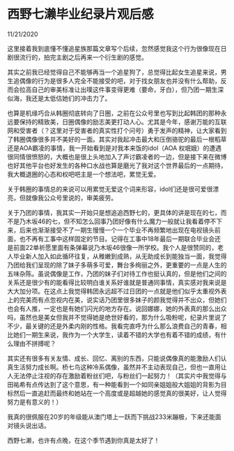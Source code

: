 # 西野七濑毕业纪录片观后感
11/21/2020

这里接着我到底懂不懂追星族那篇文章写个后续，忽然感觉我这个行为很像现在日剧很流行的，拍完主剧之后再来一个衍生剧的感觉。

其实之前我已经觉得自己不能够再当一个追星狗了，总觉得比起女生追星来说，男生追偶像的行为是很多人完全不能接受的吧，对于找女朋友也并没有什么帮助，反而会拉高自己的审美标准让出噗这件事变得更难（要命，牙白），但乃团一期生深似海，我还是太低估她们的冲击力了。

也算是机缘巧合从韩圈彻底转向了日圈，之前在公众号里也写到比起韩团的那种永远要保持的精致美，日圈偶像的励志美更打动人心。尤其是今年，感谢万能的互联网和受害者（？这里对于受害者的真实性打个问号）勇于发声的精神，让大家看到了韩圈偶像很多并不美好的一面。其实对我起冲击最大和压倒骆驼的最后一根稻草还是AOA霸凌的事情，我一开始看到是对我本来饭的idol（AOA 权珉娥）的遭遇很同情很愤怒的，大概也是很上头地加入了声讨霸凌者的一边，但是接下来在微博也好其他平台也好发生的各种口水战也算是磨光了我对这个世界最后的一点期待，我大概退圈的心态和权吧吧主是一个想法吧，累觉无爱。

关于韩圈的事情总的来说可以用累觉无爱这个词来形容，idol们还是很可爱很漂亮，但就像我公众号里说的，审美疲劳。

关于乃团的事情，我其实一开始只是想追追西野七的，更具体的讲是现在的七，而不是乃木坂46的七，但不知怎么回事乃团好像有什么魔力一般就让我看着停不下来，后来也渐渐接受不了一期生慢慢一个一个毕业不再频繁地出现在电视镜头前面，也不再有工事中这样固定的节目。记得在工事中18年最后一期联合毕业会还是前面22单祈愿里面有条弹幕说乃木坂46很像一所学校。我个人是很赞同的，老人毕业新人加入如此循环往复，从稚嫩到成熟，从无助成长到能独当一面，我觉得乃团给我们呈现的除了妹子多萌多可爱，舞台多绚丽之外，更重要的一点是人生的五味杂陈。虽说偶像是工作，乃团的妹子们对待工作也挺认真的，但是他们之间的关系还是很少有的能看得比较明白谁关系好谁就是普通同事情，真实感对我来说是大大加分项。在这点上我觉得韩团永远超不过日团的一点就是他们似乎太重视外表上的完美而有点忽视内在美，说实话乃团里很多妹子的颜我觉得并不出众，但她们也会有人推，一定也是有她们闪光的地方存在。说回娜娜，她的外表真的那么出众吗，虽然也是美女但我并不觉得她是绝世好看的，那为什么吸粉呢，纪录片里说了不少，最关键的还是外柔内刚的性格。我看完直呼为什么那么浪费自己的青春，相比她们一期生来说，我作为一个大学生，读着不错的大学也有着不错的成绩，有什么理由不拼搏呢？

其实还有很多有关友情、成长、回忆、离别的东西，只能说偶像真的能激励人们认真生活努力成长啊。桥七鸟这种冷系偶像，虽然并不主动表现自己，但也一直用让人无法停止注视的存在激励着粉丝们吧，与粉丝们一起努力！（其实片中我觉得与田祐希有点传达到了这个意思，有一种能看到一个如同亲姐姐般大姐姐的背影为目标然后一直追赶而最终和她站在一个高度或是超越她的感觉真的很美好，让人觉得努力是有意义的！）

我真的很佩服在20岁的年级能从澳门塔上一跃而下挑战233米蹦极，下来还能面对镜头说出话。

西野七濑，也许有点晚，在这个季节遇到你真是太好了！